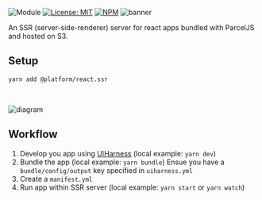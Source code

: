 ![Module](https://img.shields.io/badge/%40platform-react.ssr-%23EA4E7E.svg)
[![License: MIT](https://img.shields.io/badge/license-MIT-blue.svg)](https://opensource.org/licenses/MIT)
[![NPM](https://img.shields.io/npm/v/@platform/react.ssr.svg?colorB=blue&style=flat)](https://www.npmjs.com/package/@platform/react.ssr)
![banner](https://user-images.githubusercontent.com/185555/63076436-66585300-bf89-11e9-8bca-0b80ae5313d0.png)

An SSR (server-side-renderer) server for react apps bundled with ParcelJS and hosted on S3.

## Setup

    yarn add @platform/react.ssr


<p>&nbsp;<p>

![diagram](https://user-images.githubusercontent.com/185555/63076383-2beeb600-bf89-11e9-843f-b221e95d1840.png)


## Workflow

1. Develop you app using [UIHarness](https://uiharness.com) (local example: `yarn dev`)
2. Bundle the app (local example: `yarn bundle`)
   Ensue you have a `bundle/config/output` key specified in `uiharness.yml`
3. Create a `manifest.yml`   
3. Run app within SSR server (local example: `yarn start` or `yarn watch`)

<p>&nbsp;<p>
<p>&nbsp;<p>


